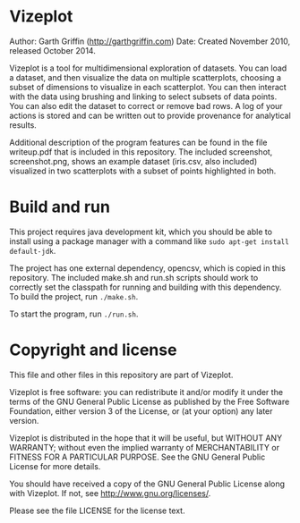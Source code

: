 Vizeplot
========

Author: Garth Griffin (http://garthgriffin.com)
Date: Created November 2010, released October 2014.

Vizeplot is a tool for multidimensional exploration of datasets. You can load
a dataset, and then visualize the data on multiple scatterplots, choosing a
subset of dimensions to visualize in each scatterplot. You can then interact
with the data using brushing and linking to select subsets of data points. You
can also edit the dataset to correct or remove bad rows. A log of your actions
is stored and can be written out to provide provenance for analytical results.

Additional description of the program features can be found in the file 
writeup.pdf that is included in this repository. The included screenshot,
screenshot.png, shows an example dataset (iris.csv, also included) visualized
in two scatterplots with a subset of points highlighted in both.


Build and run
=============

This project requires java development kit, which you should be able to install
using a package manager with a command like `sudo apt-get install default-jdk`.

The project has one external dependency, opencsv, which is copied in this 
repository. The included make.sh and run.sh scripts should work to correctly
set the classpath for running and building with this dependency. To build the
project, run `./make.sh`.

To start the program, run `./run.sh`.


Copyright and license
=====================

This file and other files in this repository are part of Vizeplot.

Vizeplot is free software: you can redistribute it and/or modify it under the
terms of the GNU General Public License as published by the Free Software
Foundation, either version 3 of the License, or (at your option) any later
version.

Vizeplot is distributed in the hope that it will be useful, but WITHOUT ANY
WARRANTY; without even the implied warranty of MERCHANTABILITY or FITNESS FOR A
PARTICULAR PURPOSE.  See the GNU General Public License for more details.

You should have received a copy of the GNU General Public License along with
Vizeplot.  If not, see <http://www.gnu.org/licenses/>.

Please see the file LICENSE for the license text.
